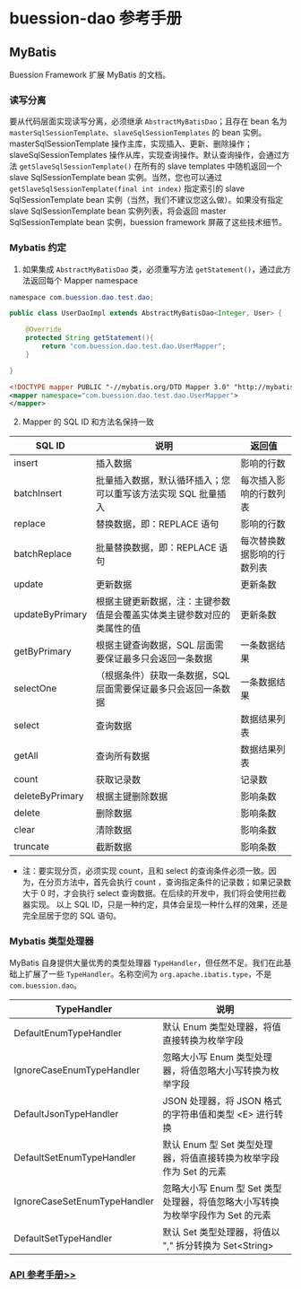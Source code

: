 # buession-dao 参考手册


## MyBatis

Buession Framework 扩展 MyBatis 的文档。


### 读写分离

要从代码层面实现读写分离，必须继承 `AbstractMyBatisDao`；且存在 bean 名为 `masterSqlSessionTemplate`、`slaveSqlSessionTemplates` 的 bean 实例。masterSqlSessionTemplate 操作主库，实现插入、更新、删除操作；slaveSqlSessionTemplates 操作从库，实现查询操作。默认查询操作，会通过方法 `getSlaveSqlSessionTemplate()` 在所有的 slave templates 中随机返回一个 slave SqlSessionTemplate bean 实例。当然，您也可以通过 `getSlaveSqlSessionTemplate(final int index)` 指定索引的 slave SqlSessionTemplate bean 实例（当然，我们不建议您这么做）。如果没有指定 slave SqlSessionTemplate bean 实例列表，将会返回 master SqlSessionTemplate bean 实例，buession framework 屏蔽了这些技术细节。


### Mybatis 约定

1. 如果集成 `AbstractMyBatisDao` 类，必须重写方法 `getStatement()`，通过此方法返回每个 Mapper namespace


```java
namespace com.buession.dao.test.dao;

public class UserDaoImpl extends AbstractMyBatisDao<Integer, User> {

	@Override
	protected String getStatement(){
		return "com.buession.dao.test.dao.UserMapper";
	}

}
```

```xml
<!DOCTYPE mapper PUBLIC "-//mybatis.org/DTD Mapper 3.0" "http://mybatis.org/dtd/mybatis-3-mapper.dtd">
<mapper namespace="com.buession.dao.test.dao.UserMapper">
</mapper>
```

2. Mapper 的 SQL ID 和方法名保持一致


|  SQL ID            | 说明                                                             | 返回值                   |
|  ----              | ----                                                            | ----                    |
| insert             | 插入数据                                                          | 影响的行数               |
| batchInsert        | 批量插入数据，默认循环插入；您可以重写该方法实现 SQL 批量插入            | 每次插入影响的行数列表    |
| replace            | 替换数据，即：REPLACE 语句                                         | 影响的行数               |
| batchReplace       | 批量替换数据，即：REPLACE 语句                                      | 每次替换数据影响的行数列表 |
| update             | 更新数据                                                          | 更新条数                 |
| updateByPrimary    | 根据主键更新数据，注：主键参数值是会覆盖实体类主键参数对应的类属性的值     | 更新条数                 |
| getByPrimary       | 根据主键查询数据，SQL 层面需要保证最多只会返回一条数据                  | 一条数据结果              |
| selectOne          | （根据条件）获取一条数据，SQL 层面需要保证最多只会返回一条数据           | 一条数据结果              |
| select             | 查询数据                                                          | 数据结果列表              |
| getAll             | 查询所有数据                                                       | 数据结果列表              |
| count              | 获取记录数                                                        | 记录数                    |
| deleteByPrimary    | 根据主键删除数据                                                   | 影响条数                  |
| delete             | 删除数据                                                          | 影响条数                  |
| clear              | 清除数据                                                          | 影响条数                  |
| truncate           | 截断数据                                                          | 影响条数                  |

* 注：要实现分页，必须实现 count，且和 select 的查询条件必须一致。因为，在分页方法中，首先会执行 count ，查询指定条件的记录数；如果记录数大于 0 时，才会执行 select 查询数据。在后续的开发中，我们将会使用拦截器实现。
  以上 SQL ID，只是一种约定，具体会呈现一种什么样的效果，还是完全屈居于您的 SQL 语句。


### Mybatis 类型处理器

MyBatis 自身提供大量优秀的类型处理器 `TypeHandler`，但任然不足。我们在此基础上扩展了一些 `TypeHandler`。名称空间为 `org.apache.ibatis.type`，不是 `com.buession.dao`。


|  TypeHandler   | 说明  |
|  ----  | ----  |
| DefaultEnumTypeHandler  | 默认 Enum 类型处理器，将值直接转换为枚举字段 |
| IgnoreCaseEnumTypeHandler  | 忽略大小写 Enum 类型处理器，将值忽略大小写转换为枚举字段 |
| DefaultJsonTypeHandler  | JSON 处理器，将 JSON 格式的字符串值和类型 &lt;E&gt; 进行转换 |
| DefaultSetEnumTypeHandler  | 默认 Enum 型 Set 类型处理器，将值直接转换为枚举字段作为 Set 的元素 |
| IgnoreCaseSetEnumTypeHandler  | 忽略大小写 Enum 型 Set 类型处理器，将值忽略大小写转换为枚举字段作为 Set 的元素 |
| DefaultSetTypeHandler  | 默认 Set 类型处理器，将值以 "," 拆分转换为 Set&lt;String&gt; |


### [API 参考手册>>](https://javadoc.io/static/com.buession/buession-dao/3.0.0/com/buession/dao/AbstractMyBatisDao.html)